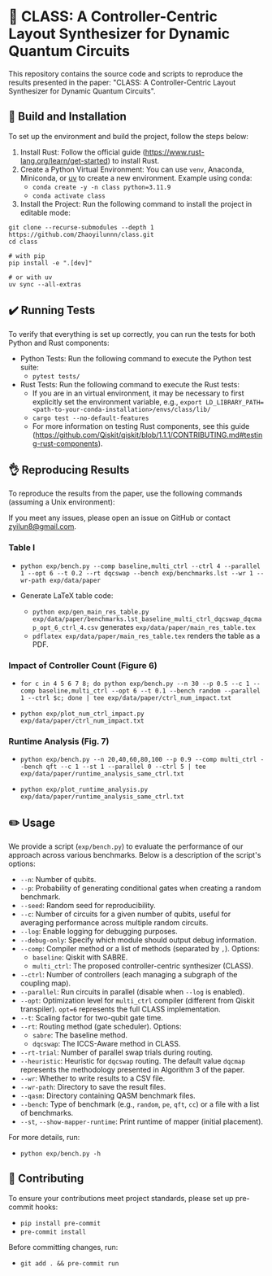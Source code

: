 # 📖 CLASS: A Controller-Centric Layout Synthesizer for Dynamic Quantum Circuits

This repository contains the source code and scripts to reproduce the results presented in the paper: "CLASS: A Controller-Centric Layout Synthesizer for Dynamic Quantum Circuits".

## 🧰 Build and Installation

To set up the environment and build the project, follow the steps below:

1. Install Rust: Follow the official guide (<https://www.rust-lang.org/learn/get-started>) to install Rust.
2. Create a Python Virtual Environment: You can use `venv`, Anaconda, Miniconda, or [uv](https://docs.astral.sh/uv/) to create a new environment. Example using conda:
   - `conda create -y -n class python=3.11.9`
   - `conda activate class`
3. Install the Project: Run the following command to install the project in editable mode:

```shell
git clone --recurse-submodules --depth 1 https://github.com/Zhaoyilunnn/class.git
cd class

# with pip
pip install -e ".[dev]"

# or with uv
uv sync --all-extras
```

## ✔️  Running Tests

To verify that everything is set up correctly, you can run the tests for both Python and Rust components:

- Python Tests: Run the following command to execute the Python test suite:
  - `pytest tests/`
- Rust Tests: Run the following command to execute the Rust tests:
  - If you are in an virtual environment, it may be necessary to first explicitly set the environment variable, e.g., `export LD_LIBRARY_PATH=<path-to-your-conda-installation>/envs/class/lib/`
  - `cargo test --no-default-features`
  - For more information on testing Rust components, see this guide (<https://github.com/Qiskit/qiskit/blob/1.1.1/CONTRIBUTING.md#testing-rust-components>).

## 👌 Reproducing Results

To reproduce the results from the paper, use the following commands (assuming a Unix environment):

If you meet any issues, please open an issue on GitHub or contact <zyilun8@gmail.com>.

### Table I

- `python exp/bench.py --comp baseline,multi_ctrl --ctrl 4 --parallel 1 --opt 6 --t 0.2 --rt dqcswap --bench exp/benchmarks.lst --wr 1 --wr-path exp/data/paper`

- Generate LaTeX table code:
  - `python exp/gen_main_res_table.py exp/data/paper/benchmarks.lst_baseline_multi_ctrl_dqcswap_dqcmap_opt_6_ctrl_4.csv` generates `exp/data/paper/main_res_table.tex`
  - `pdflatex exp/data/paper/main_res_table.tex` renders the table as a PDF.

### Impact of Controller Count (Figure 6)

- `for c in 4 5 6 7 8; do python exp/bench.py --n 30 --p 0.5 --c 1 --comp baseline,multi_ctrl --opt 6 --t 0.1 --bench random --parallel 1 --ctrl $c; done | tee exp/data/paper/ctrl_num_impact.txt`

- `python exp/plot_num_ctrl_impact.py exp/data/paper/ctrl_num_impact.txt`

### Runtime Analysis (Fig. 7)

- `python exp/bench.py --n 20,40,60,80,100 --p 0.9 --comp multi_ctrl --bench qft --c 1 --st 1 --parallel 0 --ctrl 5 | tee exp/data/paper/runtime_analysis_same_ctrl.txt`

- `python exp/plot_runtime_analysis.py exp/data/paper/runtime_analysis_same_ctrl.txt`

## ✏️  Usage

We provide a script (`exp/bench.py`) to evaluate the performance of our approach across various benchmarks. Below is a description of the script's options:

- `--n`: Number of qubits.
- `--p`: Probability of generating conditional gates when creating a random benchmark.
- `--seed`: Random seed for reproducibility.
- `--c`: Number of circuits for a given number of qubits, useful for averaging performance across multiple random circuits.
- `--log`: Enable logging for debugging purposes.
- `--debug-only`: Specify which module should output debug information.
- `--comp`: Compiler method or a list of methods (separated by `,`). Options:
  - `baseline`: Qiskit with SABRE.
  - `multi_ctrl`: The proposed controller-centric synthesizer (CLASS).
- `--ctrl`: Number of controllers (each managing a subgraph of the coupling map).
- `--parallel`: Run circuits in parallel (disable when `--log` is enabled).
- `--opt`: Optimization level for `multi_ctrl` compiler (different from Qiskit transpiler). `opt=6` represents the full CLASS implementation.
- `--t`: Scaling factor for two-qubit gate time.
- `--rt`: Routing method (gate scheduler). Options:
  - `sabre`: The baseline method.
  - `dqcswap`: The ICCS-Aware method in CLASS.
- `--rt-trial`: Number of parallel swap trials during routing.
- `--heuristic`: Heuristic for `dqcswap` routing. The default value `dqcmap` represents the methodology presented in Algorithm 3 of the paper.
- `--wr`: Whether to write results to a CSV file.
- `--wr-path`: Directory to save the result files.
- `--qasm`: Directory containing QASM benchmark files.
- `--bench`: Type of benchmark (e.g., `random`, `pe`, `qft`, `cc`) or a file with a list of benchmarks.
- `--st`, `--show-mapper-runtime`: Print runtime of mapper (initial placement).

For more details, run:

- `python exp/bench.py -h`

## 🧡 Contributing

To ensure your contributions meet project standards, please set up pre-commit hooks:

- `pip install pre-commit`
- `pre-commit install`

Before committing changes, run:

- `git add . && pre-commit run`
